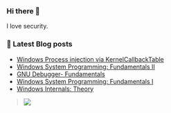 ### Hi there 👋

I love security. 


### :bookmark_tabs: Latest Blog posts
<!-- BLOG-POST-LIST:START -->
- [Windows Process injection via KernelCallbackTable](https://arorarachit.com/blog/windows-process-injection-via-kernelcallbacktable)
- [Windows System Programming: Fundamentals II](https://arorarachit.com/blog/windows-system-programming-fundamentals-2)
- [GNU Debugger- Fundamentals](https://arorarachit.com/blog/gdb-fundamentals)
- [Windows System Programming: Fundamentals I](https://arorarachit.com/blog/windows-system-programming-fundamentals)
- [Windows Internals: Theory](https://arorarachit.com/blog/windows-internals-theory)
<!-- BLOG-POST-LIST:END -->


> ![](https://komarev.com/ghpvc/?username=yrach1tarora&color=green)

